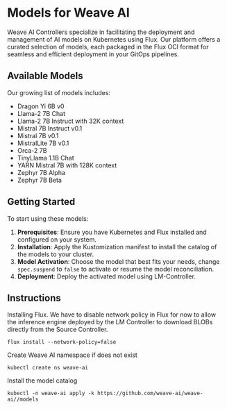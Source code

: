 # Models for Weave AI

Weave AI Controllers specialize in facilitating the deployment and management of AI models on Kubernetes using Flux. Our platform offers a curated selection of models, each packaged in the Flux OCI format for seamless and efficient deployment in your GitOps pipelines.

## Available Models

Our growing list of models includes:

- Dragon Yi 6B v0
- Llama-2 7B Chat
- Llama-2 7B Instruct with 32K context
- Mistral 7B Instruct v0.1
- Mistral 7B v0.1
- MistralLite 7B v0.1
- Orca-2 7B
- TinyLlama 1.1B Chat
- YARN Mistral 7B with 128K context
- Zephyr 7B Alpha
- Zephyr 7B Beta

## Getting Started

To start using these models:

1. **Prerequisites**: Ensure you have Kubernetes and Flux installed and configured on your system.
2. **Installation**: Apply the Kustomization manifest to install the catalog of the models to your cluster.
3. **Model Activation**: Choose the model that best fits your needs, change `spec.suspend` to `false` to activate or resume the model reconciliation.
4. **Deployment**: Deploy the activated model using LM-Controller.

## Instructions

Installing Flux. We have to disable network policy in Flux for now to allow the inference engine deployed by the LM Controller to download BLOBs directly from the Source Controller.

```shell
flux install --network-policy=false
```

Create Weave AI namespace if does not exist

```shell
kubectl create ns weave-ai
```

Install the model catalog

```shell
kubectl -n weave-ai apply -k https://github.com/weave-ai/weave-ai//models
```
